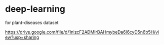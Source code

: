 # deep-learning
for plant-diseases
dataset 

https://drive.google.com/file/d/1nlzcF2ADMIrBAHmybeDa6I6cyD5n6b5H/view?usp=sharing
